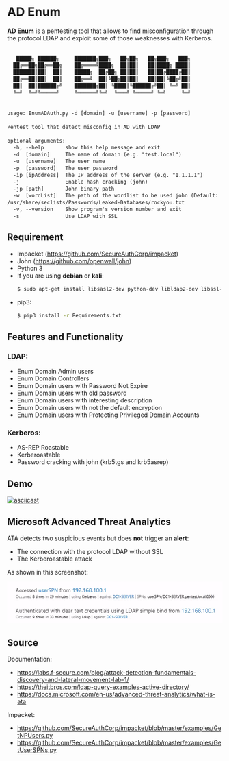 # AD Enum

**AD Enum** is a pentesting tool that allows to find misconfiguration through the protocol LDAP and exploit some of those weaknesses with Kerberos. 


```

   █████╗ ██████╗     ███████╗███╗   ██╗██╗   ██╗███╗   ███╗
  ██╔══██╗██╔══██╗    ██╔════╝████╗  ██║██║   ██║████╗ ████║
  ███████║██║  ██║    █████╗  ██╔██╗ ██║██║   ██║██╔████╔██║
  ██╔══██║██║  ██║    ██╔══╝  ██║╚██╗██║██║   ██║██║╚██╔╝██║
  ██║  ██║██████╔╝    ███████╗██║ ╚████║╚██████╔╝██║ ╚═╝ ██║
  ╚═╝  ╚═╝╚═════╝     ╚══════╝╚═╝  ╚═══╝ ╚═════╝ ╚═╝     ╚═╝


usage: EnumADAuth.py -d [domain] -u [username] -p [password]

Pentest tool that detect misconfig in AD with LDAP

optional arguments:
  -h, --help       show this help message and exit
  -d  [domain]     The name of domain (e.g. "test.local")
  -u  [username]   The user name
  -p  [password]   The user password
  -ip [ipAddress]  The IP address of the server (e.g. "1.1.1.1")
  -j               Enable hash cracking (john)
  -jp [path]       John binary path
  -w  [wordList]   The path of the wordlist to be used john (Default: /usr/share/seclists/Passwords/Leaked-Databases/rockyou.txt
  -v, --version    Show program's version number and exit
  -s               Use LDAP with SSL
``` 

## Requirement 

- Impacket (https://github.com/SecureAuthCorp/impacket)
- John (https://github.com/openwall/john)
- Python 3 
- If you are using **debian** or **kali**:
	```bash
	$ sudo apt-get install libsasl2-dev python-dev libldap2-dev libssl-dev
	```
- pip3:
	```bash
	$ pip3 install -r Requirements.txt
	```
## Features and Functionality 
### LDAP:

- Enum Domain Admin users
- Enum Domain Controllers
- Enum Domain users with Password Not Expire
- Enum Domain users with old password
- Enum Domain users with interesting description
- Enum Domain users with not the default encryption
- Enum Domain users with Protecting Privileged Domain Accounts

### Kerberos:

- AS-REP Roastable
- Kerberoastable
- Password cracking with john  (krb5tgs and krb5asrep)

## Demo 
[![asciicast](https://asciinema.org/a/362017.svg)](https://asciinema.org/a/362017?autoplay=1)

## Microsoft Advanced Threat Analytics

ATA detects two suspicious events but does **not** trigger an **alert**:
- The connection with the protocol LDAP without SSL
- The Kerberoastable attack 

As shown in this screenshot:

![image/ATAdetection.png](image/ATAdetection.png)

## Source 
Documentation:
- https://labs.f-secure.com/blog/attack-detection-fundamentals-discovery-and-lateral-movement-lab-1/
- https://theitbros.com/ldap-query-examples-active-directory/
- https://docs.microsoft.com/en-us/advanced-threat-analytics/what-is-ata

Impacket:
- https://github.com/SecureAuthCorp/impacket/blob/master/examples/GetNPUsers.py
- https://github.com/SecureAuthCorp/impacket/blob/master/examples/GetUserSPNs.py
